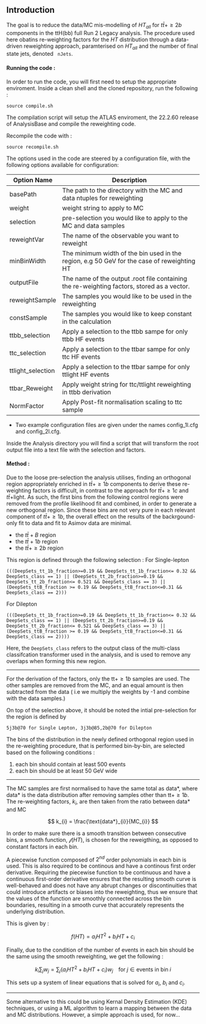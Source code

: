 ## Introduction

The goal is to reduce the data/MC mis-modelling of $HT_{all}$ for $t\bar{t}+\geq{2b}$ components in the ttH(bb) full Run 2 Legacy analysis. The procedure used here obatins re-weighting factors for the $HT$ distribution through a data-driven reweighting approach, paramterised on $HT_{all}$ and the number of final state jets, denoted ` nJets`.

#### Running the code :
In order to run the code, you will first need to setup the appropriate enviroment. Inside a clean shell and the cloned repository, run the following :
```
source compile.sh
```
The compilation script will setup the ATLAS enviroment, the 22.2.60 release of AnalysisBase and compile the reweighting code.

Recompile the code with :
```
source recompile.sh
```
The options used in the code are steered by a configuration file, with the following options available for configuration:

| Option Name             | Description |
| ---                                 | ---                   |
|  basePath                  |     The path to the directory with the MC and data ntuples for reweighting                    |
|  weight                       |  weight string to apply to MC                      |
|   selection                  |  pre-selection you would like to apply to the MC and data samples                      |
|   reweightVar             |  The name of the observable you want to reweight                       |
|   minBinWidth            |   The minimum width of the bin used in the region, e.g 50 GeV for the case of reweighting HT                      |
|   outputFile                |   The name of the output .root file containing the re-weighting factors, stored as a vector.                  |
|     reweightSample                               |   The samples you would like to be used in the reweighting                      |
| constSample | The samples you would like to keep constant in the calculation |
| ttbb_selection|  Apply a selection to the ttbb sampe for only ttbb HF events|
| ttc_selection  | Apply a selection to the ttbar sampe for only ttc HF events |
| ttlight_selection | Apply a selection to the ttbar sampe for only ttlight HF events |
| ttbar_Reweight| Apply weight string for ttc/ttlight reweighting in ttbb derivation |
| NormFactor |  Apply Post-fit normalisation scaling to ttc sample |

- Two example configuration files are given under the names config_1l.cfg and config_2l.cfg.

Inside the Analysis directory you will find a script that will transform the root output file into a text file with the selection and factors.

#### Method :
Due to the loose pre-selection the analysis utilises, finding an orthogonal region appropriately enriched in $t\bar{t} +\geq1b$ components to derive these re-weighting factors is difficult, in contrast to the approach for $t\bar{t} +\geq1c$ and $t\bar{t} +$light.  As such, the first bins from the following control regions were removed from the profile likelihood fit and combined, in order to generate a new orthogonal region. Since these bins are not very pure in each relevant component of $t\bar{t} +\geq1b$, the overall effect on the results of the backrgound-only fit to data and fit to Asimov data are minimal.

- the $t\bar{t} + B$ region
- the  $t\bar{t} + 1b$  region
- the $t\bar{t} +\geq 2b$ region

This region is defined through the following selection :
For Single-lepton
```
(((DeepSets_tt_1b_fraction>=0.19 && DeepSets_tt_1b_fraction<= 0.32 && DeepSets_class == 1) || (DeepSets_tt_2b_fraction>=0.19 && DeepSets_tt_2b_fraction<= 0.521 && DeepSets_class == 3) || (DeepSets_ttB_fraction >= 0.19 && DeepSets_ttB_fraction<=0.31 && DeepSets_class == 2)))
```
For Dilepton
```
(((DeepSets_tt_1b_fraction>=0.19 && DeepSets_tt_1b_fraction<= 0.32 && DeepSets_class == 1) || (DeepSets_tt_2b_fraction>=0.19 && DeepSets_tt_2b_fraction<= 0.521 && DeepSets_class == 3) || (DeepSets_ttB_fraction >= 0.19 && DeepSets_ttB_fraction<=0.31 && DeepSets_class == 2))))
```
Here, the `DeepSets_class` refers to the output class of the multi-class classifcation transformer used in the analysis, and is used to remove any overlaps when forming this new region.

-----------------------------------

For the derivation of the factors, only the tt$+\geq1b$ samples are used. The other samples are removed from the MC, and an equal amount is then subtracted from the data ( i.e we multiply the weights by -1 and combine with the data samples.)

On top of the selection above, it should be noted the intial pre-selection for the region is defined by
```
5j3b@70 for Single Lepton, 3j3b@85,2b@70 for Dilepton
```
The bins of the distribution in the newly defined orthogonal region used in the re-weighting procedure, that is performed bin-by-bin, are selected based on the following conditions :

1. each bin should contain at least 500 events
2. each bin should be at least 50 GeV wide

-----------------------------------

The MC samples are first normalised to have the same total as data*, where data* is the data distribution after removing samples other than  tt$+\geq1b$. The re-weighting factors, $k_{i}$, are then taken from the ratio between data* and MC

``` math
 k_{i} = \frac{\text{data*}_{i}}{MC_{i}}

```

In order to make sure there is a smooth transition between consecutive bins, a smooth function, $\mathcal{f}(HT)$, is chosen for the reweigthing, as opposed to constant factors in each bin.

A piecewise function composed of $2^{nd}$ order polynomials in each bin is used. This is also required to be continous and have a continous first order derivative. Requiring the piecewise function to be continuous and have a continuous first-order derivative ensures that the resulting smooth curve is well-behaved and does not have any abrupt changes or discontinuities that could introduce artifacts or biases into the reweighting, thus we ensure that the values of the function are smoothly connected across the bin boundaries, resulting in a smooth curve that accurately represents the underlying distribution.

This is given by :

``` math
 {f}(HT) = a_{i}HT^{2} + b_{i}HT + c_{i}

```

Finally, due to the condition of the number of events in each bin should be the same using the smooth reweighting, we get the following :

``` math
k_{i}\sum_{j}w_{j} = \sum_{j}(a_{i}HT^{2} + b_{i}HT + c_{i})w_{j} \; \; \; \; \text{for} \;  j \in { \text{events in bin} \; i }

```
This sets up a system of linear equations that is solved for $a_{i}$, $b_{i}$ and $c_{i}$.

-----------------------------------

Some alternative to this could be using Kernal Density Estimation (KDE) techniques, or using a ML algorithm to learn a mapping between the data and MC distributions. However, a simple approach is used, for now...
